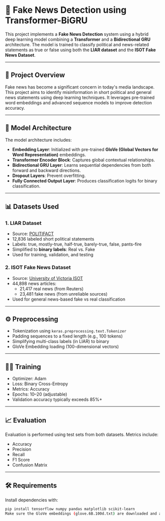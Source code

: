 # 📰 Fake News Detection using Transformer-BiGRU

This project implements a **Fake News Detection** system using a hybrid deep learning model combining a **Transformer** and a **Bidirectional GRU** architecture. The model is trained to classify political and news-related statements as true or false using both the **LIAR dataset** and the **ISOT Fake News Dataset**.

---

## 📌 Project Overview

Fake news has become a significant concern in today's media landscape. This project aims to identify misinformation in short political and general news statements using deep learning techniques. It leverages pre-trained word embeddings and advanced sequence models to improve detection accuracy.

---

## 🧠 Model Architecture

The model architecture includes:

- **Embedding Layer**: Initialized with pre-trained **GloVe (Global Vectors for Word Representation)** embeddings.
- **Transformer Encoder Block**: Captures global contextual relationships.
- **Bidirectional GRU Layer**: Learns sequential dependencies from both forward and backward directions.
- **Dropout Layers**: Prevent overfitting.
- **Fully Connected Output Layer**: Produces classification logits for binary classification.

---

## 📊 Datasets Used

### 1. **LIAR Dataset**
- Source: [POLITIFACT](https://www.cs.ucsb.edu/~william/data/liar_dataset.zip)
- 12,836 labeled short political statements
- Labels: true, mostly-true, half-true, barely-true, false, pants-fire
- Simplified to **binary labels**: Real vs. Fake
- Used for training, validation, and testing

### 2. **ISOT Fake News Dataset**
- Source: [University of Victoria ISOT](https://www.uvic.ca/engineering/ece/isot/datasets/fake-news/index.php)
- 44,898 news articles:
  - 21,417 real news (from Reuters)
  - 23,481 fake news (from unreliable sources)
- Used for general news-based fake vs real classification

---

## ⚙️ Preprocessing

- Tokenization using `keras.preprocessing.text.Tokenizer`
- Padding sequences to a fixed length (e.g., 100 tokens)
- Simplifying multi-class labels (in LIAR) to binary
- GloVe Embedding loading (100-dimensional vectors)

---

## 🏃‍♂️ Training

- Optimizer: Adam
- Loss: Binary Cross-Entropy
- Metrics: Accuracy
- Epochs: 10–20 (adjustable)
- Validation accuracy typically exceeds 85%+

---

## 📈 Evaluation

Evaluation is performed using test sets from both datasets. Metrics include:

- Accuracy
- Precision
- Recall
- F1 Score
- Confusion Matrix

---

## 🛠️ Requirements

Install dependencies with:

```bash
pip install tensorflow numpy pandas matplotlib scikit-learn
Make sure the GloVe embeddings (glove.6B.100d.txt) are downloaded and accessible in your project path.
